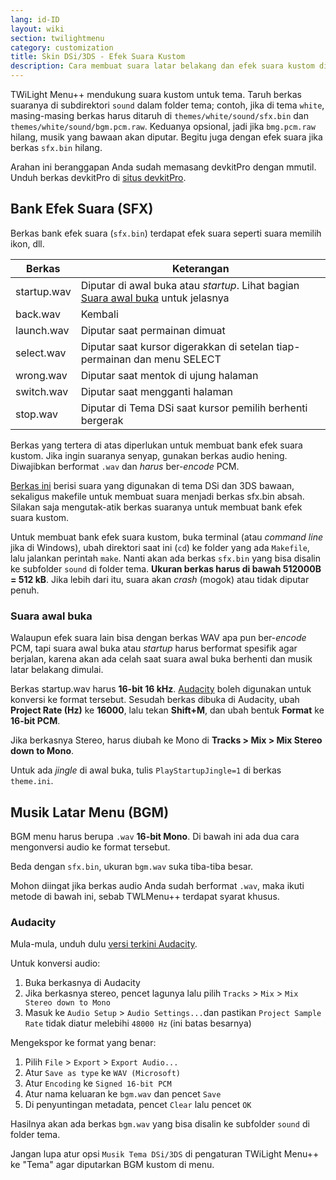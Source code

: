 ```yaml
---
lang: id-ID
layout: wiki
section: twilightmenu
category: customization
title: Skin DSi/3DS - Efek Suara Kustom
description: Cara membuat suara latar belakang dan efek suara kustom di skin DSi dan 3DS untuk TWiLight Menu++
---
```


TWiLight Menu++ mendukung suara kustom untuk tema. Taruh berkas suaranya di subdirektori `sound` dalam folder tema; contoh, jika di tema `white`, masing-masing berkas harus ditaruh di `themes/white/sound/sfx.bin` dan `themes/white/sound/bgm.pcm.raw`. Keduanya opsional, jadi jika `bmg.pcm.raw` hilang, musik yang bawaan akan diputar. Begitu juga dengan efek suara jika berkas `sfx.bin` hilang.

Arahan ini beranggapan Anda sudah memasang devkitPro dengan mmutil. Unduh berkas devkitPro di [situs devkitPro](https://devkitpro.org/wiki/Getting_Started).

## Bank Efek Suara (SFX)
Berkas bank efek suara (`sfx.bin`) terdapat efek suara seperti suara memilih ikon, dll.

| Berkas      | Keterangan                                                                                         |
| ----------- | -------------------------------------------------------------------------------------------------- |
| startup.wav | Diputar di awal buka atau *startup*. Lihat bagian [Suara awal buka](#startup-sound) untuk jelasnya |
| back.wav    | Kembali                                                                                            |
| launch.wav  | Diputar saat permainan dimuat                                                                      |
| select.wav  | Diputar saat kursor digerakkan di setelan tiap-permainan dan menu SELECT                           |
| wrong.wav   | Diputar saat mentok di ujung halaman                                                               |
| switch.wav  | Diputar saat mengganti halaman                                                                     |
| stop.wav    | Diputar di Tema DSi saat kursor pemilih berhenti bergerak                                          |

Berkas yang tertera di atas diperlukan untuk membuat bank efek suara kustom. Jika ingin suaranya senyap, gunakan berkas audio hening. Diwajibkan berformat `.wav` dan *harus* ber-*encode* PCM.

[Berkas ini](/assets/files/sfx-example.zip) berisi suara yang digunakan di tema DSi dan 3DS bawaan, sekaligus makefile untuk membuat suara menjadi berkas sfx.bin absah. Silakan saja mengutak-atik berkas suaranya untuk membuat bank efek suara kustom.

Untuk membuat bank efek suara kustom, buka terminal (atau *command line* jika di Windows), ubah direktori saat ini (`cd`) ke folder yang ada `Makefile`, lalu jalankan perintah `make`. Nanti akan ada berkas `sfx.bin` yang bisa disalin ke subfolder `sound` di folder tema. **Ukuran berkas harus di bawah 512000B = 512 kB**. Jika lebih dari itu, suara akan *crash* (mogok) atau tidak diputar penuh.

### Suara awal buka
Walaupun efek suara lain bisa dengan berkas WAV apa pun ber-*encode* PCM, tapi suara awal buka atau *startup* harus berformat spesifik agar berjalan, karena akan ada celah saat suara awal buka berhenti dan musik latar belakang dimulai.

Berkas startup.wav harus **16-bit 16 kHz**. [Audacity](https://github.com/audacity/audacity/releases/latest) boleh digunakan untuk konversi ke format tersebut. Sesudah berkas dibuka di Audacity, ubah **Project Rate (Hz)** ke **16000**, lalu tekan **Shift+M**, dan ubah bentuk **Format** ke **16-bit PCM**.

Jika berkasnya Stereo, harus diubah ke Mono di **Tracks > Mix > Mix Stereo down to Mono**.

Untuk ada *jingle* di awal buka, tulis `PlayStartupJingle=1` di berkas `theme.ini`.


## Musik Latar Menu (BGM)
BGM menu harus berupa `.wav` **16-bit Mono**. Di bawah ini ada dua cara mengonversi audio ke format tersebut.

Beda dengan `sfx.bin`, ukuran `bgm.wav` suka tiba-tiba besar.

Mohon diingat jika berkas audio Anda sudah berformat `.wav`, maka ikuti metode di bawah ini, sebab TWLMenu++ terdapat syarat khusus.

### Audacity
Mula-mula, unduh dulu [versi terkini Audacity](https://github.com/audacity/audacity/releases/latest).

Untuk konversi audio:
1. Buka berkasnya di Audacity
1. Jika berkasnya stereo, pencet lagunya lalu pilih `Tracks` > `Mix` > `Mix Stereo down to Mono`
1. Masuk ke `Audio Setup` > `Audio Settings...`dan pastikan `Project Sample Rate` tidak diatur melebihi `48000 Hz` (ini batas besarnya)

Mengekspor ke format yang benar:
1. Pilih `File` > `Export` > `Export Audio...`
1. Atur `Save as type` ke `WAV (Microsoft)`
1. Atur `Encoding` ke `Signed 16-bit PCM`
1. Atur nama keluaran ke `bgm.wav` dan pencet `Save`
1. Di penyuntingan metadata, pencet `Clear` lalu pencet `OK`

Hasilnya akan ada berkas `bgm.wav` yang bisa disalin ke subfolder `sound` di folder tema.

Jangan lupa atur opsi `Musik Tema DSi/3DS` di pengaturan TWiLight Menu++ ke "Tema" agar diputarkan BGM kustom di menu.
